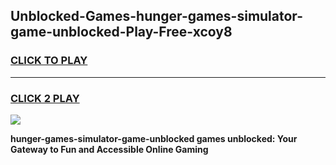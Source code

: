 
## Unblocked-Games-hunger-games-simulator-game-unblocked-Play-Free-xcoy8
<h3>
<a href="https://premium76.site?title=hunger-games-simulator-game-unblocked&ref=09A">CLICK TO PLAY</a></h3>
<hr>

<h3>
<a href="https://premium76.site?title=hunger-games-simulator-game-unblocked&ref=09A">CLICK 2 PLAY</a>
  
</h3>

<a href="https://premium76.site?title=hunger-games-simulator-game-unblocked&ref=09A"><img src="https://clearcache.store/games.png"></a>


**hunger-games-simulator-game-unblocked games unblocked: Your Gateway to Fun and Accessible Online Gaming**
